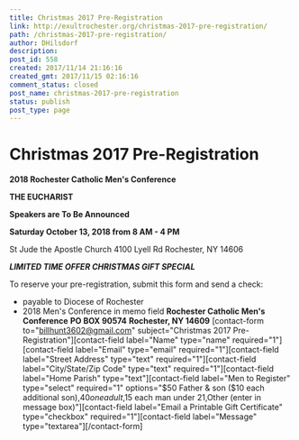 ```yaml
---
title: Christmas 2017 Pre-Registration
link: http://exultrochester.org/christmas-2017-pre-registration/
path: /christmas-2017-pre-registration/
author: DHilsdorf
description:
post_id: 558
created: 2017/11/14 21:16:16
created_gmt: 2017/11/15 02:16:16
comment_status: closed
post_name: christmas-2017-pre-registration
status: publish
post_type: page
---
```


# Christmas 2017 Pre-Registration

**2018 Rochester Catholic Men's Conference**

**THE EUCHARIST**

**Speakers are To Be Announced**

**Saturday October 13, 2018 from 8 AM - 4 PM**

St Jude the Apostle Church 4100 Lyell Rd Rochester, NY 14606

*****LIMITED TIME OFFER CHRISTMAS GIFT SPECIAL*****

To reserve your pre-registration, submit this form and send a check:

  * payable to Diocese of Rochester
  * 2018 Men's Conference in memo field
**Rochester Catholic Men's Conference** **PO BOX 90574** **Rochester, NY 14609** [contact-form to="billhunt3602@gmail.com" subject="Christmas 2017 Pre-Registration"][contact-field label="Name" type="name" required="1"][contact-field label="Email" type="email" required="1"][contact-field label="Street Address" type="text" required="1"][contact-field label="City/State/Zip Code" type="text" required="1"][contact-field label="Home Parish" type="text"][contact-field label="Men to Register" type="select" required="1" options="$50 Father & son ($10 each additional son),$40 one adult,$15 each man under 21,Other (enter in message box)"][contact-field label="Email a Printable Gift Certificate" type="checkbox" required="1"][contact-field label="Message" type="textarea"][/contact-form]
